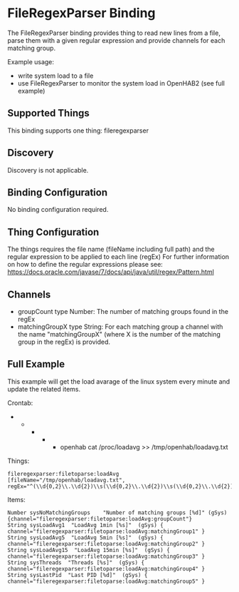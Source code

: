 # FileRegexParser Binding

The FileRegexParser binding provides thing to read new lines from a file, parse them with a given regular expression and provide channels for each matching group.

Example usage:
- write system load to a file
- use FileRegexParser to monitor the system load in OpenHAB2 
(see full example)

## Supported Things

This binding supports one thing: fileregexparser

## Discovery

Discovery is not applicable.

## Binding Configuration

No binding configuration required.

## Thing Configuration

The things requires the file name (fileName including full path) and the regular expression to be applied to each line (regEx)
For further information on how to define the regular expressions please see: https://docs.oracle.com/javase/7/docs/api/java/util/regex/Pattern.html

## Channels

+ groupCount type Number: The number of matching groups found in the regEx
+ matchingGroupX type String: For each matching group a channel with the name "matchingGroupX" (where X is the number of the matching group in the regEx) is provided.

## Full Example

This example will get the load avarage of the linux system every minute and update the related items.

Crontab:
* * * * * openhab cat /proc/loadavg >> /tmp/openhab/loadavg.txt

Things:

```
fileregexparser:filetoparse:loadAvg [fileName="/tmp/openhab/loadavg.txt", regEx="^(\\d{0,2}\\.\\d{2})\\s(\\d{0,2}\\.\\d{2})\\s(\\d{0,2}\\.\\d{2})\\s(\\d*/\\d*)\\s(\\d*)$"]

```

Items:

```
Number sysNoMatchingGroups    "Number of matching groups [%d]" (gSys) {channel="fileregexparser:filetoparse:loadAvg:groupCount"}
String sysLoadAvg1  "LoadAvg 1min [%s]"  (gSys) { channel="fileregexparser:filetoparse:loadAvg:matchingGroup1" }
String sysLoadAvg5  "LoadAvg 5min [%s]"  (gSys) { channel="fileregexparser:filetoparse:loadAvg:matchingGroup2" }
String sysLoadAvg15  "LoadAvg 15min [%s]"  (gSys) { channel="fileregexparser:filetoparse:loadAvg:matchingGroup3" }
String sysThreads  "Threads [%s]"  (gSys) { channel="fileregexparser:filetoparse:loadAvg:matchingGroup4" }
String sysLastPid  "Last PID [%d]"  (gSys) { channel="fileregexparser:filetoparse:loadAvg:matchingGroup5" }
```
